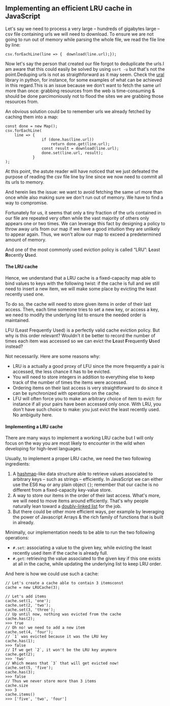 Implementing an efficient LRU cache in JavaScript
-------------------------------------------------

Let's say we need to process a very large – hundreds of gigabytes large
– csv file containing urls we will need to download. To ensure we are
not going to run out of memory while parsing the whole file, we read the
file line by line:

    csv.forEachLine(line => {  download(line.url);});

Now let's say the person that created our file forgot to deduplicate the
urls.I am aware that this could easily be solved by using `sort -u` but
that's not the point.Deduping urls is not as straigthforward as it may
seem. Check the [ural](https://github.com/medialab/ural#readme) library
in python, for instance, for some examples of what can be achieved in
this regard.This is an issue because we don't want to fetch the same url
more than once: grabbing resources from the web is time-consuming &
should be done parcimoniously not to flood the sites we are grabbing
those resources from.

An obvious solution could be to remember urls we already fetched by
caching them into a map:

    const done = new Map();
    csv.forEachLine(
        line => {  
                    if (done.has(line.url))    
                        return done.get(line.url);  
                    const result = download(line.url);  
                    done.set(line.url, result);
                }
    );

At this point, the astute reader will have noticed that we just defeated
the purpose of reading the csv file line by line since we now need to
commit all its urls to memory.

And herein lies the issue: we want to avoid fetching the same url more
than once while also making sure we don't run out of memory. We have to
find a way to compromise.

Fortunately for us, it seems that only a tiny
fraction of the urls contained in our file are repeated very often while
the vast majority of others only appears one or two times. We can
leverage this fact by designing a policy to throw away urls from our map
if we have a good intuition they are unlikely to appear again. Thus, we
won't allow our map to exceed a predetermined amount of memory.

And one of the most commonly used eviction policy is called “LRU”:
**L**east **R**ecently **U**sed.

#### The LRU cache

Hence, we understand that a LRU cache is a fixed-capacity map able to
bind values to keys with the following twist: if the cache is full and
we still need to insert a new item, we will make some place by evicting
the least recently used one.

To do so, the cache will need to store given items in order of their
last access. Then, each time someone tries to set a new key, or access a
key, we need to modify the underlying list to ensure the needed order is
maintained.

LFU (Least Frequently Used) is a perfectly valid cache eviction
policy. But why is this order relevant? Wouldn't it be better to record the number
of times each item was accessed so we can evict the **L**east
**F**requently **U**sed instead?

Not necessarily. Here are some reasons why:

-   LRU is a actually a good proxy of LFU since the more frequently a
    pair is accessed, the less chance it has to be evicted.
-   You will need to store integers in addition to everything else to
    keep track of the number of times the items were accessed.
-   Ordering items on their last access is very straightforward to do
    since it can be synchronized with operations on the cache.
-   LFU will often force you to make an arbitrary choice of item to
    evict: for instance if all your pairs have been accessed only once.
    With LRU, you don't have such choice to make: you just evict the
    least recently used. No ambiguity here.

#### Implementing a LRU cache

There are many ways to implement a working LRU cache but I will only
focus on the way you are most likely to encounter in the wild when
developing for high-level languages.

Usually, to implement a proper LRU cache, we need the two following
ingredients:

1.  A [hashmap](https://en.wikipedia.org/wiki/Hash_table)-like data
    structure able to retrieve values associated to arbitrary keys –
    such as strings – efficiently. In JavaScript we can either use the
    ES6
    `Map` or any plain object `{}`; remember
    that our cache is no different from a fixed-capacity key-value
    store.
2.  A way to store our items in the order of their last access. What's
    more, we will need to move items around efficiently. That's why
    people naturally lean toward a [doubly-linked
    list](https://en.wikipedia.org/wiki/Doubly_linked_list) for the job. 
3.  But there could be other more efficient ways, per example by leveraging the power 
    of Javascript Arrays & the rich family of functions that is built in already.

Minimally, our implementation needs to be able to run the two following
operations:

-   `#.set`: associating a value to the given key, while
    evicting the least recently used item if the cache is already full.
-   `#.get`: retrieving the value associated to the given
    key if this one exists at all in the cache, while updating the
    underlying list to keep LRU order.

And here is how we could use such a cache:

    // Let's create a cache able to contain 3 itemsconst 
    cache = new LRUCache(3);

    // Let's add items
    cache.set(1, 'one');
    cache.set(2, 'two');
    cache.set(3, 'three');
    // Up until now, nothing was evicted from the cache
    cache.has(2);
    >>> true
    // Oh no! we need to add a new item
    cache.set(4, 'four');
    // `1` was evicted because it was the LRU key
    cache.has(1);
    >>> false
    // If we get `2`, it won't be the LRU key anymore
    cache.get(2);
    >>> 'two'
    // Which means that `3` that will get evicted now!
    cache.set(5, 'five');
    cache.has(3);
    >>> false
    // Thus we never store more than 3 items
    cache.size
    >>> 3
    cache.items()
    >>> ['five', 'two', 'four']

